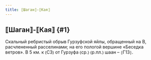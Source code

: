 ```yaml
---
title: ⟦Шаган⟧-⟦Кая⟧
---
```

## ⟦Шаган⟧-⟦Кая⟧ {#1}

Скальный ребристый обрыв Гурзуфской яйлы, обращенный на В, расчлененный расселинами; на его пологой вершине «Беседка ветров». В 5 км. к ⦅СЗ⦆ от Гурзуфа ⦅ср.⦆ ⦅р.пл.⦆ шаан – ⦃Г13⦄.
